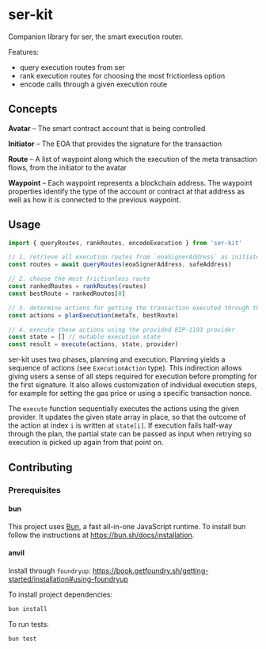 # ser-kit

Companion library for ser, the smart execution router.

Features:

- query execution routes from ser
- rank execution routes for choosing the most frictionless option
- encode calls through a given execution route

## Concepts

**Avatar** – The smart contract account that is being controlled

**Initiator** – The EOA that provides the signature for the transaction

**Route** – A list of waypoint along which the execution of the meta transaction flows, from the initiator to the avatar

**Waypoint** – Each waypoint represents a blockchain address. The waypoint properties identify the type of the account or contract at that address as well as how it is connected to the previous waypoint.

## Usage

```ts
import { queryRoutes, rankRoutes, encodeExecution } from 'ser-kit'

// 1. retrieve all execution routes from `eoaSignerAddress` as initiator, controlling `safeAddress` as avatar
const routes = await queryRoutes(eoaSignerAddress, safeAddress)

// 2. choose the most frictionless route
const rankedRoutes = rankRoutes(routes)
const bestRoute = rankedRoutes[0]

// 3. determine actions for getting the transaction executed through that route
const actions = planExecution(metaTx, bestRoute)

// 4. execute these actions using the provided EIP-1193 provider
const state = [] // mutable execution state
const result = execute(actions, state, provider)
```

ser-kit uses two phases, planning and execution. Planning yields a sequence of actions (see `ExecutionAction` type).
This indirection allows giving users a sense of all steps required for execution before prompting for the first signature.
It also allows customization of individual execution steps, for example for setting the gas price or using a specific transaction nonce.

The `execute` function sequentially executes the actions using the given provider.
It updates the given state array in place, so that the outcome of the action at index `i` is written at `state[i]`.
If execution fails half-way through the plan, the partial state can be passed as input when retrying so execution is picked up again from that point on.

## Contributing

### Prerequisites

#### bun

This project uses [Bun](https://bun.sh), a fast all-in-one JavaScript runtime.
To install bun follow the instructions at https://bun.sh/docs/installation.

#### anvil

Install through `foundryup`: https://book.getfoundry.sh/getting-started/installation#using-foundryup

To install project dependencies:

```bash
bun install
```

To run tests:

```bash
bun test
```
